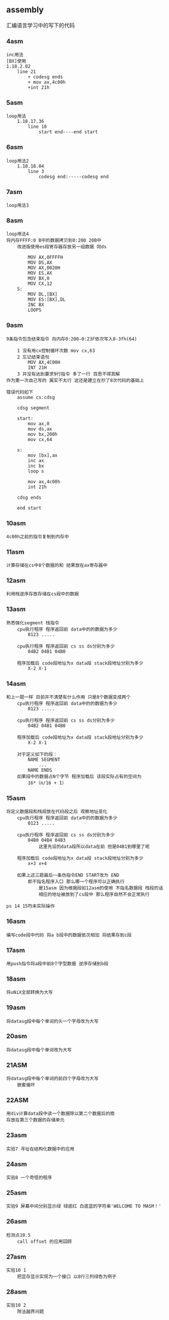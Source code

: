 ## assembly
汇编语言学习中的写下的代码

### 4asm
	inc用法
	[BX]使用
	1.18.2.02
		line 21
			+ codesg ends
			+ mov ax,4c00h
			+int 21h
			
### 5asm
	loop用法
		1.18.17.36
			line 18
				start end----end start

### 6asm
	loop用法2
		1.18.18.04
			line 3
				codesg end:-----codesg end
				
### 7asm
	loop用法3
		
### 8asm
	loop用法4 
	将内存FFFF:0 B中的数据拷贝到0:200 20B中
		改进版使用es段寄存器存放另一组数据 同ds
			
			MOV AX,0FFFFH
			MOV DS,AX
			MOV AX,0020H
			MOV ES,AX
			MOV BX,0
			MOV CX,12
		S:
			MOV DL,[BX]
			MOV ES:[BX],DL
			INC BX
			LOOPS
			
### 9asm
	9条指令包含结束指令 向内存0:200-0:23F依次写入0-3fh(64)
		
		1 没有用cx控制循环次数 mov cx,63
		2 忘记结束语句
			MOV AX,4C00H
			INT 21H
		3 并没有达到要求9行指令 多了一行 百思不得其解	
	作为第一次自己写的 属实不太行 这还是建立在抄了8次代码的基础上
	
	错误代码如下
		assume cs:cdsg

		cdsg segment

		start:
			mov ax,0
			mov ds,ax
			mov bx,200h
			mov cx,64
			
		s:
			mov [bx],ax
			inc ax
			inc bx
			loop s

			mov ax,4c00h
			int 21h
			
		cdsg ends

		end start


### 10asm
	4c00h之前的指令复制到内存中

### 11asm
	计算存储在cs中8个数据的和 结果放在ax寄存器中

### 12asm
	利用栈逆序存放存储在cs段中的数据
	
### 13asm
	熟悉强化segment 栈指令
		cpu执行程序 程序返回前 data中的的数据为多少
			0123 .....
		
		cpu执行程序 程序返回前 cs ss ds分别为多少
			04B2 04B1 04B0
		
		程序加载后 code段地址为x data段 stack段地址分别为多少
			X-2 X-1
		
### 14asm
	和上一题一样 目前并不清楚有什么作用 只是8个数据变成两个
		cpu执行程序 程序返回前 data中的的数据为多少
			0123 .....
		
		cpu执行程序 程序返回前 cs ss ds分别为多少
			04B2 04B1 04B0
		
		程序加载后 code段地址为x data段 stack段地址分别为多少
			X-2 X-1
			
		对于定义如下的段：
			NAME SEGMENT
				...
			NAME ENDS
		如果段中的数据占N个字节 程序加载后 该段实际占有的空间为
			16*（n/16 + 1）

### 15asm
	将定义数据段和栈段放在代码段之后 观察地址变化
		cpu执行程序 程序返回前 data中的的数据为多少
			0123 .....
		
		cpu执行程序 程序返回前 cs ss ds分别为多少
			04B0 04B4 04B3
				这里先设的data段所以data在前 但是04B1到哪里了呢
		
		程序加载后 code段地址为x data段 stack段地址分别为多少
			x+3	x+4
		
		如果上述三题最后一条伪指令END START改为 END
			即不指名程序入口 那么哪一个程序可以正确执行
				是15asm 因为根据段如12asm的使用 不指名数据段 栈段的话
				相应的地址被放到了cs段中 那么程序自然不会正常执行
	
	ps 14 15均未实际操作
	
### 16asm
	编写code段中代码 将a b段中的数据依次相加 将结果存到c段

### 17asm
	用push指令将a段中前8个字型数据 逆序存储到b段
			
### 18asm
	将uNiX全部转换为大写

### 19asm
	将datasg段中每个单词的头一个字母改为大写
	
### 20asm
	将datasg段中每个单词改为大写

### 21ASM
	将datasg段中每个单词的前四个字母改为大写
		嵌套循环

### 22ASM
	用div计算data段中读一个数据除以第二个数据后的商
	存放在第三个数据的存储单元
			
### 23asm
	实验7 寻址在结构化数据中的应用
			
### 24asm
	实验8 一个奇怪的程序

### 25asm 
	实验9 屏幕中间分别显示绿 绿底红 白底蓝的字符串'WELCOME TO MASM！'
	
### 26asm
	检测点10.5
		call offset 的应用回顾

### 27asm
	实验10 1
		把显存显示实现为一个接口 以8行三列绿色为例子
		
###	28asm
	实验10 2
		除法越界问题